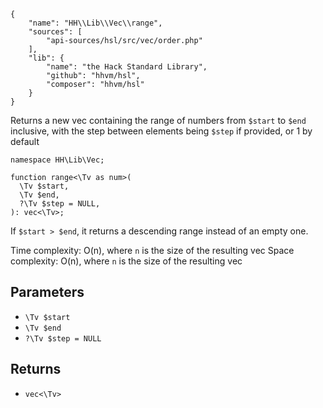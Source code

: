 ``` yamlmeta
{
    "name": "HH\\Lib\\Vec\\range",
    "sources": [
        "api-sources/hsl/src/vec/order.php"
    ],
    "lib": {
        "name": "the Hack Standard Library",
        "github": "hhvm/hsl",
        "composer": "hhvm/hsl"
    }
}
```




Returns a new vec containing the range of numbers from ` $start ` to `` $end ``
inclusive, with the step between elements being ``` $step ``` if provided, or 1 by
default




``` Hack
namespace HH\Lib\Vec;

function range<\Tv as num>(
  \Tv $start,
  \Tv $end,
  ?\Tv $step = NULL,
): vec<\Tv>;
```




If ` $start > $end `, it returns a descending range instead of
an empty one.




Time complexity: O(n), where ` n ` is the size of the resulting vec
Space complexity: O(n), where `` n `` is the size of the resulting vec




## Parameters




+ ` \Tv $start `
+ ` \Tv $end `
+ ` ?\Tv $step = NULL `




## Returns




* ` vec<\Tv> `
<!-- HHAPIDOC -->

